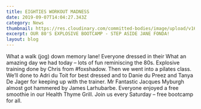 ```yaml
---
title: EIGHTIES WORKOUT MADNESS
date: 2019-09-07T14:04:27.343Z
category: News
thumbnail: https://res.cloudinary.com/committed-bodies/image/upload/v1642428319/blog/69563516_384908092188974_2308941329901551616_n_omvsod.jpg
excerpt: OUR 80'S EXPLOSIVE BOOTCAMP - STEP ASIDE JANE FONDA!
layout: blog
---
```

What a walk (jog) down memory lane! Everyone dressed in their What an amazing day we had today – lots of fun reminiscing the 80s. Explosive training done by Chris from #foxshadow. Then we went into a pilates class. We’ll done to Adri du Toit for best dressed and to Danie du Preez and Tanya De Jager for keeping up with the trainer. Mr Fantastic Jacques Myburgh almost got hammered by James Larhubarbe. Everyone enjoyed a free smoothie in our Health Thyme Grill. Join us every Saturday – free bootcamp for all.